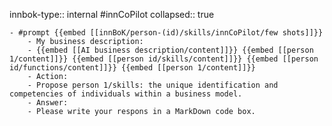 innbok-type:: internal
#innCoPilot
collapsed:: true

	- #prompt {{embed [[innBoK/person-(id)/skills/innCoPilot/few shots]]}}
		- My business description:
		- {{embed [[AI business description/content]]}} {{embed [[person 1/content]]}} {{embed [[person id/skills/content]]}} {{embed [[person id/functions/content]]}} {{embed [[person 1/content]]}}
		- Action:
		- Propose person 1/skills: the unique identification and competencies of individuals within a business model.
		- Answer:
		- Please write your respons in a MarkDown code box.